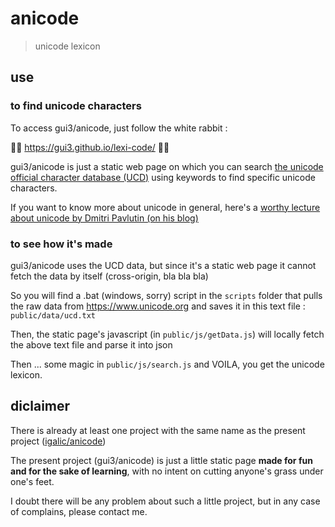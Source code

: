 # anicode

> unicode lexicon

## use

### to find unicode characters

To access gui3/anicode, just follow the white rabbit :

🐰🐰 https://gui3.github.io/lexi-code/ 🐰🐰

gui3/anicode is just a static web page
on which you can search 
[the unicode official character database (UCD)](https://www.unicode.org/Public/UCD/latest/ucd/UnicodeData.txt)
using keywords to find specific unicode characters.

If you want to know more about unicode in general,
here's a [worthy lecture about unicode by Dmitri Pavlutin (on his blog)](https://dmitripavlutin.com/what-every-javascript-developer-should-know-about-unicode/)

### to see how it's made

gui3/anicode uses the UCD data,
but since it's a static web page
it cannot fetch the data by itself (cross-origin, bla bla bla)

So you will find a .bat (windows, sorry) script in the `scripts` folder
that pulls the raw data from https://www.unicode.org
and saves it in this text file : `public/data/ucd.txt`

Then, the static page's javascript (in `public/js/getData.js`)
will locally fetch the above text file
and parse it into json

Then ... some magic in `public/js/search.js` and VOILA,
you get the unicode lexicon.


## diclaimer

There is already at least one project
with the same name as the present project ([igalic/anicode](https://github.com/igalic/anicode))

The present project (gui3/anicode)
is just a little static page **made for fun
and for the sake of learning**,
with no intent on cutting anyone's grass under one's feet.

I doubt there will be any problem about such a little project,
but in any case of complains, please contact me.
